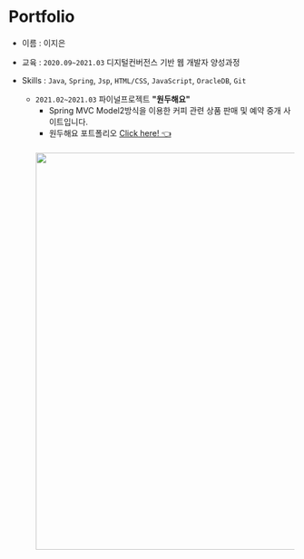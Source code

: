 # Portfolio

- 이름 : 이지은
- 교육 : `2020.09~2021.03` 디지털컨버전스 기반 웹 개발자 양성과정 
- Skills : `Java`, `Spring`, `Jsp`, `HTML/CSS`, `JavaScript`, `OracleDB`, `Git`  
   
  - `2021.02~2021.03` 파이널프로젝트 __"원두해요"__  
    - Spring MVC Model2방식을 이용한 커피 관련 상품 판매 및 예약 중개 사이트입니다.  
    - 원두해요 포트폴리오 [Click here! 👈](https://github.com/seeyoufriyay/portfolio/tree/main/final_project_wondoo)  
    　
     <img align="center" width="700" src="https://user-images.githubusercontent.com/74857433/113293274-868c7f80-9330-11eb-85aa-491acf902986.gif" />  


<!--width="1000"

![dope0](https://user-images.githubusercontent.com/74857433/113293274-868c7f80-9330-11eb-85aa-491acf902986.gif)

![studycafe0](https://user-images.githubusercontent.com/74857433/113292264-3b25a180-932f-11eb-8373-f7a47ef5d5dc.gif)  
-->
